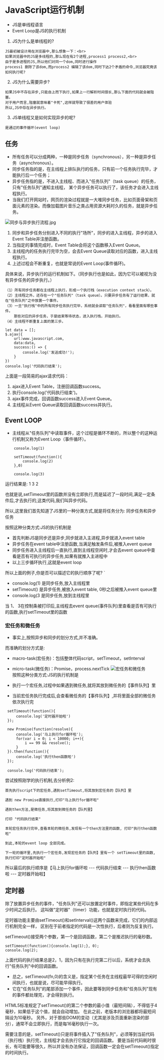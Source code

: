 # JavaScript运行机制

- JS是单线程语言
- Event Loop是JS的执行机制

1. JS为什么是单线程的?
````
JS最初被设计用在浏览器中,那么想象一下：<br>
如果浏览器中的JS是多线程的,那么现在有2个进程,process1 process2,<br>
由于是多进程的JS,所以他们对同一个dom,同时进行操作
process1 删除了该dom,而process2 编辑了该dom,同时下达2个矛盾的命令,浏览器究竟该如何执行呢?
````
2. JS为什么需要异步?
````
如果JS中不存在异步,只能自上而下执行,如果上一行解析时间很长,那么下面的代码就会被阻塞。
对于用户而言,阻塞就意味着"卡死",这样就导致了很差的用户体验
所以,JS中存在异步执行。
````
3.  JS单线程又是如何实现异步的呢?
````
是通过的事件循环(event loop)
````
## 任务
- 所有任务可以分成两种，一种是同步任务（synchronous），另一种是异步任务（asynchronous）。 <br>
- 同步任务指的是，在主线程上排队执行的任务，只有前一个任务执行完毕，才能执行后一个任务； <br>
- 异步任务指的是，不进入主线程、而进入"任务队列"（task queue）的任务，只有"任务队列"通知主线程， 某个异步任务可以执行了，该任务才会进入主线程执行。<br>
- 当我们打开网站时，网页的渲染过程就是一大堆同步任务，比如页面骨架和页面元素的渲染。而像加载图片音乐之类占用资源大耗时久的任务，就是异步任务。

![同步与异步执行流程.jpg](../img/同步与异步执行流程.jpg)<br>
1. 同步和异步任务分别进入不同的执行"场所"，同步的进入主线程，异步的进入Event Table并注册函数。
2. 当指定的事情完成时，Event Table会将这个函数移入Event Queue。
3. 主线程内的任务执行完毕为空，会去Event Queue读取对应的函数，进入主线程执行。
4. 上述过程会不断重复，也就是常说的Event Loop(事件循环)。


具体来说，异步执行的运行机制如下。（同步执行也是如此，因为它可以被视为没有异步任务的异步执行。）
````
（1）所有同步任务都在主线程上执行，形成一个执行栈（execution context stack）。
（2）主线程之外，还存在一个"任务队列"（task queue）。只要异步任务有了运行结果，就在"任务队列"之中放置一个事件。
（3）一旦"执行栈"中的所有同步任务执行完毕，系统就会读取"任务队列"，看看里面有哪些事件。
    那些对应的异步任务，于是结束等待状态，进入执行栈，开始执行。
（4）主线程不断重复上面的第三步。

````

````
let data = [];
$.ajax({
    url:www.javascript.com,
    data:data,
    success:() => {
        console.log('发送成功!');
    }
})
console.log('代码执行结束');
````

上面是一段简易的ajax请求代码：

1. ajax进入Event Table，注册回调函数success。
2. 执行console.log('代码执行结束')。
3. ajax事件完成，回调函数success进入Event Queue。
4. 主线程从Event Queue读取回调函数success并执行。

## Event LOOP
- 主线程从"任务队列"中读取事件，这个过程是循环不断的，所以整个的这种运行机制又称为Event Loop（事件循环）。
````
    console.log(1)
    
    setTimeout(function(){
        console.log(2)
    },0)

    console.log(3)
````

运行结果是: 1 3 2

也就是说,setTimeout里的函数并没有立即执行,而是延迟了一段时间,满足一定条件后,才去执行的,这类代码,我们叫异步代码。

所以,这里我们首先知道了JS里的一种分类方式,就是将任务分为: 同步任务和异步任务

按照这种分类方式:JS的执行机制是

- 首先判断JS是同步还是异步,同步就进入主进程,异步就进入event table
- 异步任务在event table中注册函数,当满足触发条件后,被推入event queue
- 同步任务进入主线程后一直执行,直到主线程空闲时,才会去event queue中查看是否有可执行的异步任务,如果有就推入主进程中
- 以上三步循环执行,这就是event loop

所以上面的例子,你是否可以描述它的执行顺序了呢?
`
- console.log(1) 是同步任务,放入主线程里
- setTimeout() 是异步任务,被放入event table, 0秒之后被推入event queue里
- console.log(3 是同步任务,放到主线程里

当 1、 3在控制条被打印后,主线程去event queue(事件队列)里查看是否有可执行的函数,执行setTimeout里的函数

### 宏任务和微任务
- 事实上,按照异步和同步的划分方式,并不准确。

而准确的划分方式是:

- macro-task(宏任务)：包括整体代码script，setTimeout，setInterval
- micro-task(微任务)：Promise，process.nextTick
![宏任务和微任务](../img/宏任务和微任务.jpg)<br>
按照这种分类方式:JS的执行机制是

- 执行一个宏任务,过程中如果遇到微任务,就将其放到微任务的【事件队列】里
- 当前宏任务执行完成后,会查看微任务的【事件队列】,并将里面全部的微任务依次执行完
````
 setTimeout(function(){
     console.log('定时器开始啦')
 });
 
 new Promise(function(resolve){
     console.log('马上执行for循环啦');
     for(var i = 0; i < 10000; i++){
         i == 99 && resolve();
     }
 }).then(function(){
     console.log('执行then函数啦')
 });
 
 console.log('代码执行结束');
 ````
 尝试按照刚学的执行机制,去分析例2:
 ````
 首先执行script下的宏任务,遇到setTimeout,将其放到宏任务的【队列】里
 
 遇到 new Promise直接执行,打印"马上执行for循环啦"
 
 遇到then方法,是微任务,将其放到微任务的【队列里】
 
 打印 "代码执行结束"
 
 本轮宏任务执行完毕,查看本轮的微任务,发现有一个then方法里的函数, 打印"执行then函数啦"
 
 到此,本轮的event loop 全部完成。
 
 下一轮的循环里,先执行一个宏任务,发现宏任务的【队列】里有一个 setTimeout里的函数,执行打印"定时器开始啦"
 ````
 所以最后的执行顺序是【马上执行for循环啦 --- 代码执行结束 --- 执行then函数啦 --- 定时器开始啦】
 
 ## 定时器
 除了放置异步任务的事件，"任务队列"还可以放置定时事件，即指定某些代码在多少时间之后执行。 这叫做"定时器"（timer）功能，也就是定时执行的代码。
 
 定时器功能主要由setTimeout()和setInterval()这两个函数来完成，它们的内部运行机制完全一样， 区别在于前者指定的代码是一次性执行，后者则为反复执行。
 
 setTimeout()接受两个参数，第一个是回调函数，第二个是推迟执行的毫秒数。
 ````
 setTimeout(function(){console.log(1);}, 0);
 console.log(2);
 ````
 上面代码的执行结果总是2，1，因为只有在执行完第二行以后，系统才会去执行"任务队列"中的回调函数。
 
 - 总之，setTimeout(fn,0)的含义是，指定某个任务在主线程最早可得的空闲时间执行，也就是说，尽可能早得执行。
 - 它在"任务队列"的尾部添加一个事件，因此要等到同步任务和"任务队列"现有的事件都处理完，才会得到执行。
 
 HTML5标准规定了setTimeout()的第二个参数的最小值（最短间隔），不得低于4毫秒，如果低于这个值，就会自动增加。 在此之前，老版本的浏览器都将最短间隔设为10毫秒。 另外，对于那些DOM的变动（尤其是涉及页面重新渲染的部分），通常不会立即执行，而是每16毫秒执行一次。 
 
 需要注意的是，setTimeout()只是将事件插入了"任务队列"，必须等到当前代码（执行栈）执行完，主线程才会去执行它指定的回调函数。 要是当前代码耗时很长，有可能要等很久，所以并没有办法保证，回调函数一定会在setTimeout()指定的时间执行。